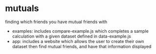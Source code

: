 # mutuals
finding which friends you have mutual friends with
- examples: includes compare-example.js which completes a sample calculation with a given dataset defined in data-example.js
- app: includes a website which allows the user to create their own dataset then find mutual friends, and have that information displayed
